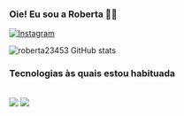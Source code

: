 
### Oie! Eu sou a Roberta 🤍✨

[![Instagram](https://img.shields.io/badge/Instagram-E4405F?style=for-the-badge&logo=instagram&logoColor=white)](https://instagram.com/roberta_sm_?igshid=NGExMmI2YTkyZg==)

![roberta23453 GitHub stats](https://github-readme-stats.vercel.app/api?username=anuraghazra&show_icons=true&theme=synthwave)

### Tecnologias às quais estou habituada
<div style="display: inline_block"><br>
    <img src="https://img.shields.io/badge/HTML5-E34F26?style=for-the-badge&logo=html5&logoColor=white">
    <img src="https://img.shields.io/badge/CSS3-1572B6?style=for-the-badge&logo=css3&logoColor=white">
</div><br>

